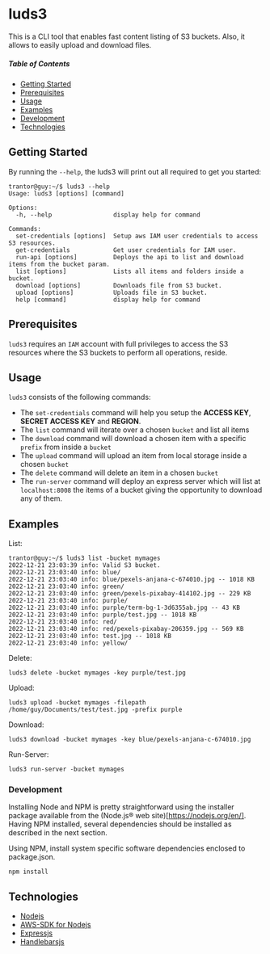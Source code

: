 # luds3
This is a CLI tool that enables fast content listing of S3 buckets. Also, it allows to easily upload and download files.


##### Table of Contents  
- [Getting Started](#getting-started)  
- [Prerequisites](#prerequisites)
- [Usage](#usage)
- [Examples](#examples)
- [Development](#development)
- [Technologies](#technologies)

## Getting Started
By running the `--help`, the luds3 will print out all required to get you started:

```
trantor@guy:~/$ luds3 --help
Usage: luds3 [options] [command]

Options:
  -h, --help                 display help for command

Commands:
  set-credentials [options]  Setup aws IAM user credentials to access S3 resources.
  get-credentials            Get user credentials for IAM user.
  run-api [options]          Deploys the api to list and download items from the bucket param.
  list [options]             Lists all items and folders inside a bucket.
  download [options]         Downloads file from S3 bucket.
  upload [options]           Uploads file in S3 bucket.
  help [command]             display help for command
```
## Prerequisites
`luds3` requires an `IAM` account with full privileges to access the S3 resources where the S3 buckets to perform all operations, reside. 

## Usage
`luds3` consists of the following commands:

- The `set-credentials` command will help you setup the **ACCESS KEY**, **SECRET ACCESS KEY** and **REGION**.
- The `list` command will iterate over a chosen `bucket` and list all items
- The `download` command will download a chosen item with a specific `prefix` from inside a `bucket`
- The `upload` command will upload an item from local storage inside a chosen `bucket`
- The `delete` command will delete an item in a chosen `bucket`
- The `run-server` command will deploy an express server which will list at `localhost:8008` the items of a bucket giving the opportunity to download any of them.

## Examples

List:

```
trantor@guy:~/$ luds3 list -bucket mymages
2022-12-21 23:03:39 info: Valid S3 bucket.
2022-12-21 23:03:40 info: blue/
2022-12-21 23:03:40 info: blue/pexels-anjana-c-674010.jpg -- 1018 KB
2022-12-21 23:03:40 info: green/
2022-12-21 23:03:40 info: green/pexels-pixabay-414102.jpg -- 229 KB
2022-12-21 23:03:40 info: purple/
2022-12-21 23:03:40 info: purple/term-bg-1-3d6355ab.jpg -- 43 KB
2022-12-21 23:03:40 info: purple/test.jpg -- 1018 KB
2022-12-21 23:03:40 info: red/
2022-12-21 23:03:40 info: red/pexels-pixabay-206359.jpg -- 569 KB
2022-12-21 23:03:40 info: test.jpg -- 1018 KB
2022-12-21 23:03:40 info: yellow/
```

Delete:

```
luds3 delete -bucket mymages -key purple/test.jpg
```

Upload:

```
luds3 upload -bucket mymages -filepath /home/guy/Documents/test/test.jpg -prefix purple
```

Download:

```
luds3 download -bucket mymages -key blue/pexels-anjana-c-674010.jpg
```

Run-Server:
```
luds3 run-server -bucket mymages
```

### Development
Installing Node and NPM is pretty straightforward using the installer package available from the (Node.js® web site)[https://nodejs.org/en/]. Having NPM installed, several dependencies should be installed as described in the next section.


Using NPM, install system specific software dependencies enclosed to package.json.

```
npm install
```

## Technologies
* [Nodejs](https://nodejs.org/en/)
* [AWS-SDK for Nodejs](https://aws.amazon.com/sdk-for-node-js/)
* [Expressjs](https://expressjs.com/)
* [Handlebarsjs](https://handlebarsjs.com/)
